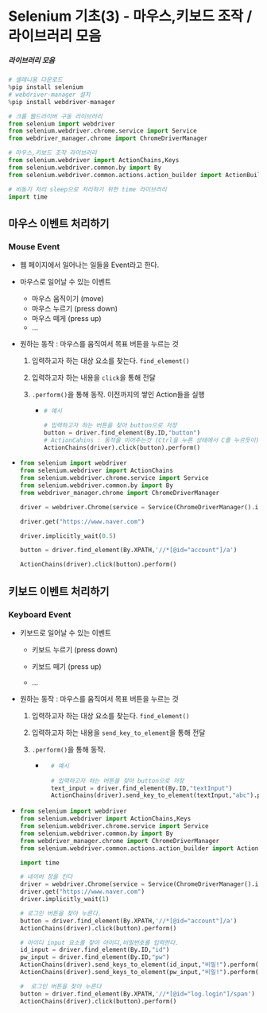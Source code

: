 # Selenium 기초(3) - 마우스,키보드 조작 / 라이브러리 모음

##### 라이브러리 모음
```python
# 셀레니움 다운로드
%pip install selenium
# webdriver-manager 설치 
%pip install webdriver-manager

# 크롬 웹드라이버 구동 라이브러리
from selenium import webdriver
from selenium.webdriver.chrome.service import Service
from webdriver_manager.chrome import ChromeDriverManager

# 마우스,키보드 조작 라이브러리
from selenium.webdriver import ActionChains,Keys
from selenium.webdriver.common.by import By
from selenium.webdriver.common.actions.action_builder import ActionBuilder

# 비동기 처리 sleep으로 처리하기 위한 time 라이브러리
import time
```



## 마우스 이벤트 처리하기

### Mouse Event

- 웹 페이지에서 일어나는 일들을 Event라고 한다.

- 마우스로 일어날 수  있는 이벤트

  - 마우스 움직이기 (move)
  - 마우스 누르기 (press down)
  - 마우스 떼게 (press up)
  - ...

- 원하는 동작 : 마우스를 움직여서 목표 버튼을 누르는 것

  1. 입력하고자 하는 대상 요소를 찾는다. `find_element()`

  2. 입력하고자 하는 내용을 `click`을 통해 전달

  3. `.perform()`을 통해 동작. 이전까지의 쌓인 Action들을 실행

     - ```python
       # 예시
       
       # 입력하고자 하는 버튼을 찾아 button으로 저장
       button = driver.find_element(By.ID,"button")
       # ActionCahins : 동작을 이어주는것 (Ctrl을 누른 상태에서 C를 누르듯이) 지금은 클릭만
       ActionChains(driver).click(button).perform()
       ```

       

- ```python
  from selenium import webdriver
  from selenium.webdriver import ActionChains
  from selenium.webdriver.chrome.service import Service
  from selenium.webdriver.common.by import By
  from webdriver_manager.chrome import ChromeDriverManager
  
  driver = webdriver.Chrome(service = Service(ChromeDriverManager().install()))
  
  driver.get("https://www.naver.com")
  
  driver.implicitly_wait(0.5)
  
  button = driver.find_element(By.XPATH,'//*[@id="account"]/a')
  
  ActionChains(driver).click(button).perform()
  ```




## 키보드 이벤트 처리하기



### Keyboard Event

- 키보드로 일어날 수 있는 이벤트

  - 키보드 누르기 (press down)

  - 키보드 떼기 (press up)

  - ...

- 원하는 동작 : 마우스를 움직여서 목표 버튼을 누르는 것

  1. 입력하고자 하는 대상 요소를 찾는다. `find_element()`

  2. 입력하고자 하는 내용을 `send_key_to_element`을 통해 전달

  3. `.perform()`을 통해 동작. 

     - ```python
         # 예시
         
         # 입력하고자 하는 버튼을 찾아 button으로 저장
         text_input = driver.find_element(By.ID,"textInput")
         ActionChains(driver).send_key_to_element(textInput,"abc").perform()
       ```

- ```python
  from selenium import webdriver
  from selenium.webdriver import ActionChains,Keys
  from selenium.webdriver.chrome.service import Service
  from selenium.webdriver.common.by import By
  from webdriver_manager.chrome import ChromeDriverManager
  from selenium.webdriver.common.actions.action_builder import ActionBuilder
  
  import time
  
  # 네이버 창을 킨다
  driver = webdriver.Chrome(service = Service(ChromeDriverManager().install()))
  driver.get("https://www.naver.com")
  driver.implicitly_wait(1)
  
  # 로그인 버튼을 찾아 누른다.
  button = driver.find_element(By.XPATH,'//*[@id="account"]/a')
  ActionChains(driver).click(button).perform()
  
  # 아이디 input 요소를 찾아 아이디,비밀번호를 입력한다.
  id_input = driver.find_element(By.ID,"id")
  pw_input = driver.find_element(By.ID,"pw")
  ActionChains(driver).send_keys_to_element(id_input,"비밀!").perform()
  ActionChains(driver).send_keys_to_element(pw_input,"비밀!").perform()
  
  #  로그인 버튼을 찾아 누른다
  button = driver.find_element(By.XPATH,'//*[@id="log.login"]/span')
  ActionChains(driver).click(button).perform()
  ```
